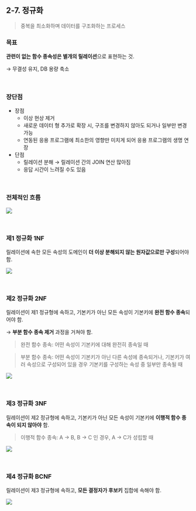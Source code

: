 ## 2-7. 정규화

> 중복을 최소화하며 데이터를 구조화하는 프로세스

### 목표

**관련이 없는 함수 종속성은 별개의 릴레이션**으로 표현하는 것.

→ 무결성 유지, DB 용량 축소

<br>

### 장단점

- 장점
  - 이상 현상 제거
  - 새로운 데이터 형 추가로 확장 시, 구조를 변경하지 않아도 되거나 일부만 변경 가능
  - 연동된 응용 프로그램에 최소한의 영향만 미치게 되어 응용 프로그램의 생명 연장
- 단점
  - 릴레이션 분해 → 릴레이션 간의 JOIN 연산 많아짐
  - 응답 시간이 느려질 수도 있음

<br>

### 전체적인 흐름

![](https://images.velog.io/images/bsjp400/post/140f510e-26ed-4807-a517-bc0b9a902c69/image.png)

<br>

### 제1 정규화 1NF 

릴레이션에 속한 모든 속성의 도메인이 **더 이상 분해되지 않는 원자값으로만 구성**되어야 함.

![](https://img1.daumcdn.net/thumb/R1280x0/?scode=mtistory2&fname=https%3A%2F%2Fblog.kakaocdn.net%2Fdn%2FcWnN4H%2FbtrkvINLOvN%2FWCeNK8l2Kdixwf9SKa5o80%2Fimg.png)

<br>

### 제2 정규화 2NF

릴레이션이 제1 정규형에 속하고, 기본키가 아닌 모든 속성이 기본키에 **완전 함수 종속**되어야 함.

→ **부분 함수 종속 제거** 과정을 거쳐야 함.

> 완전 함수 종속: 어떤 속성이 기본키에 대해 완전히 종속일 때

> 부분 함수 종속: 어떤 속성이 기본키가 아닌 다른 속성에 종속되거나, 기본키가 여러 속성으로 구성되어 있을 경우 기본키를 구성하는 속성 중 일부만 종속될 때

![](https://img1.daumcdn.net/thumb/R1280x0/?scode=mtistory2&fname=https%3A%2F%2Fblog.kakaocdn.net%2Fdn%2FkAt80%2FbtrkuJl1lkz%2FbF2qmwfoOsXMFYFpt9i0H0%2Fimg.png)

<br>

### 제3 정규화 3NF

릴레이션이 제2 정규형에 속하고, 기본키가 아닌 모든 속성이 기본키에 **이행적 함수 종속이 되지 않아야** 함.

> 이행적 함수 종속: A → B, B → C 인 경우, A → C가 성립할 때

![](https://img1.daumcdn.net/thumb/R1280x0/?scode=mtistory2&fname=https%3A%2F%2Fblog.kakaocdn.net%2Fdn%2FbHpEsK%2Fbtrkz43gDik%2FWwjuPIBtTdnsAsNLfeG86K%2Fimg.png)

<br>

### 제4 정규화 BCNF

릴레이션이 제3 정규형에 속하고, **모든 결정자가 후보키** 집합에 속해야 함.

![](https://img1.daumcdn.net/thumb/R1280x0/?scode=mtistory2&fname=https%3A%2F%2Fblog.kakaocdn.net%2Fdn%2Fd18Ef6%2FbtrkweS4iuO%2FaRXen1CePamet8kaGhSjyk%2Fimg.png)
